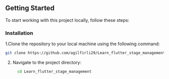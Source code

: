 <!-- GETTING STARTED -->
## Getting Started

To start working with this project locally, follow these steps:


### Installation

1.Clone the repository to your local machine using the following command:
   ```sh
   git clone https://github.com/agilfirli29/Learn_flutter_stage_management.git
   ```
2. Navigate to the project directory:

    ```bash
      cd Learn_flutter_stage_management
    ```
